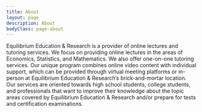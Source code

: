 ```yaml
---
title: About
layout: page
description: About
bodyClass: page-about
---
```


Equilibrium Education & Research is a provider of online lectures and tutoring services. We focus on providing online lectures in the areas of Economics, Statistics, and Mathematics. We also offer one-on-one tutoring services. Our unique program combines online video content with individual support, which can be provided through virtual meeting platforms or in-person at Equilibrium Education & Research’s brick-and-mortar location. Our services are oriented towards high school students, college students, and professionals that want to improve their knowledge about the topic areas covered by Equilibrium Education & Research and/or prepare for tests and certification examinations.

